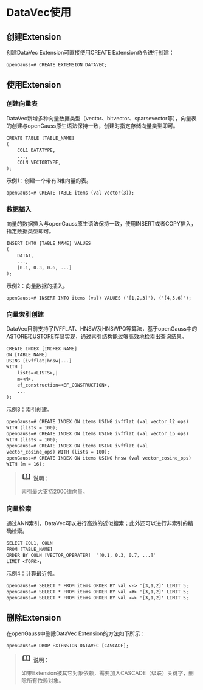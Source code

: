 # DataVec使用

## 创建Extension<a name="section21088306113"></a>

创建DataVec Extension可直接使用CREATE Extension命令进行创建：

```
openGauss=# CREATE EXTENSION DATAVEC;
```

## 使用Extension<a name="section107391050141118"></a>

### 创建向量表

DataVec新增多种向量数据类型（vector、bitvector、sparsevector等），向量表的创建与openGauss原生语法保持一致，创建时指定存储向量类型即可。
```
CREATE TABLE [TABLE_NAME]
(
    COL1 DATATYPE,
    ...,
    COLN VECTORTYPE,
);
```

示例1：创建一个带有3维向量的表。

```
openGauss=# CREATE TABLE items (val vector(3));

```

### 数据插入

向量的数据插入与openGauss原生语法保持一致，使用INSERT或者COPY插入，指定数据类型即可。

```
INSERT INTO [TABLE_NAME] VALUES 
(
    DATA1,
    ...,
    [0.1, 0.3, 0.6, ...]
);
```

示例2：向量数据的插入。

```
openGauss=# INSERT INTO items (val) VALUES ('[1,2,3]'), ('[4,5,6]');

```

### 向量索引创建

DataVec目前支持了IVFFLAT、HNSW及HNSWPQ等算法，基于openGauss中的ASTORE和USTORE存储实现，通过索引结构能过够高效地检索出查询结果。

```
CREATE INDEX [INDFEX_NAME]
ON [TABLE_NAME]
USING [ivfflat|hnsw|...]
WITH (
    lists=<LISTS>,|
    m=<M>,
    ef_construction=<EF_CONSTRUCTION>,
    ...
);
```

示例3：索引创建。

```
openGauss=# CREATE INDEX ON items USING ivfflat (val vector_l2_ops) WITH (lists = 100);
openGauss=# CREATE INDEX ON items USING ivfflat (val vector_ip_ops) WITH (lists = 100);
openGauss=# CREATE INDEX ON items USING ivfflat (val vector_cosine_ops) WITH (lists = 100);
openGauss=# CREATE INDEX ON items USING hnsw (val vector_cosine_ops) WITH (m = 16);
```
>![](public_sys-resources/icon-note.png) **说明：** 
>
>索引最大支持2000维向量。

### 向量检索
通过ANN索引，DataVec可以进行高效的近似搜索；此外还可以进行非索引的精确检索。

```
SELECT COL1, COLN 
FROM [TABLE_NAME] 
ORDER BY COLN [VECTOR_OPERATER]  '[0.1, 0.3, 0.7, ...]' 
LIMIT <TOPK>;
```

示例4：计算最近邻。

```
openGauss=# SELECT * FROM items ORDER BY val <-> '[3,1,2]' LIMIT 5;
openGauss=# SELECT * FROM items ORDER BY val <#> '[3,1,2]' LIMIT 5;
openGauss=# SELECT * FROM items ORDER BY val <=> '[3,1,2]' LIMIT 5;
```

## 删除Extension<a name="section1587441381220"></a>

在openGauss中删除DataVec Extension的方法如下所示：

```
openGauss=# DROP EXTENSION DATAVEC [CASCADE];
```

>![](public_sys-resources/icon-note.png) **说明：** 
>
>如果Extension被其它对象依赖，需要加入CASCADE（级联）关键字，删除所有依赖对象。

